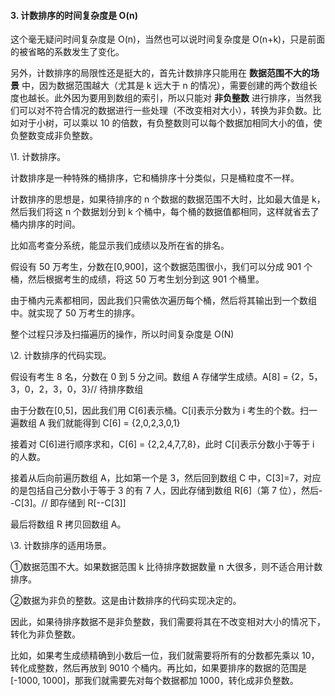 #### 3. 计数排序的时间复杂度是 O(n)

这个毫无疑问时间复杂度是 O(n)，当然也可以说时间复杂度是 O(n+k)，只是前面的被省略的系数发生了变化。

另外，计数排序的局限性还是挺大的，首先计数排序只能用在 **数据范围不大的场景** 中，因为数据范围越大（尤其是 k 远大于 n 的情况），需要创建的两个数组长度也越长。此外因为要用到数组的索引，所以只能对 **非负整数** 进行排序，当然我们可以对不符合情况的数据进行一些处理（不改变相对大小），转换为非负数。比如对于小树，可以乘以 10 的倍数，有负整数则可以每个数据加相同大小的值，使负整数变成非负整数。



\1. 计数排序。

计数排序是一种特殊的桶排序，它和桶排序十分类似，只是桶粒度不一样。

计数排序的思想是，如果待排序的 n 个数据的数据范围不大时，比如最大值是 k，然后我们将这 n 个数据划分到 k 个桶中，每个桶的数据值都相同，这样就省去了桶内排序的时间。

 

比如高考查分系统，能显示我们成绩以及所在省的排名。

假设有 50 万考生，分数在[0,900]，这个数据范围很小，我们可以分成 901 个桶，然后根据考生的成绩，将这 50 万考生划分到这 901 个桶里。

 

由于桶内元素都相同，因此我们只需依次遍历每个桶，然后将其输出到一个数组中。就实现了 50 万考生的排序。

 

整个过程只涉及扫描遍历的操作，所以时间复杂度是 O(N)

 

\2. 计数排序的代码实现。

假设有考生 8 名，分数在 0 到 5 分之间。数组 A 存储学生成绩。A[8] = {2，5，3，0，2，3，0，3}// 待排序数组

 

由于分数在[0,5]，因此我们用 C[6]表示桶。C[i]表示分数为 i 考生的个数。扫一遍数组 A 我们就能得到 C[6] = {2,0,2,3,0,1}

 

接着对 C[6]进行顺序求和，C[6] = {2,2,4,7,7,8}，此时 C[i]表示分数小于等于 i 的人数。

 

接着从后向前遍历数组 A，比如第一个是 3，然后回到数组 C 中，C[3]=7，对应的是包括自己分数小于等于 3 的有 7 人，因此存储到数组 R[6]（第 7 位），然后--C[3]。// 即存储到 R[--C[3]]

 

最后将数组 R 拷贝回数组 A。

 

\3. 计数排序的适用场景。

①数据范围不大。如果数据范围 k 比待排序数据数量 n 大很多，则不适合用计数排序。

②数据为非负的整数。这是由计数排序的代码实现决定的。

 

因此，如果待排序数据不是非负整数，我们需要将其在不改变相对大小的情况下，转化为非负整数。

比如，如果考生成绩精确到小数后一位，我们就需要将所有的分数都先乘以 10，转化成整数，然后再放到 9010 个桶内。再比如，如果要排序的数据的范围是[-1000, 1000]，那我们就需要先对每个数据都加 1000，转化成非负整数。

 
